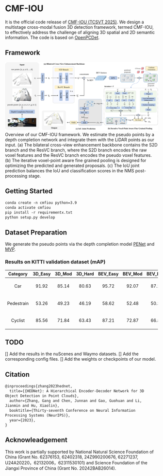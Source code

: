 # CMF-IOU

It is the official code release of [CMF-IOU (TCSVT 2025)](). We design a multistage cross-modal fusion 3D detection framework, termed CMF-IOU, to effectively address the challenge of aligning 3D spatial and 2D semantic information. The code is based on [OpenPCDet](https://github.com/open-mmlab/OpenPCDet).

## Framework
![](./tools/images/framework.png)
Overview of our CMF-IOU framework. We estimate the pseudo points by a depth completion network and integrate them with the LiDAR points as
our input. (a) The bilateral cross-view enhancement backbone contains the S2D branch and the ResVC branch, where the S2D branch encodes the raw voxel
features and the ResVC branch encodes the pseudo voxel features. (b) The iterative voxel-point aware fine grained pooling is designed for optimizing the
predicted and generated proposals. (c) The IoU joint prediction balances the IoU and classification scores in the NMS post-processing stage.


## Getting Started
```
conda create -n cmfiou python=3.9
conda activate cmfiou
pip install -r requirementx.txt
python setup.py develop
```

## Dataset Preparation
We generate the pseudo points via the depth completion model [PENet](https://arxiv.org/abs/2103.00783) and [MVP](https://arxiv.org/abs/2111.06881).

### Results on KITTI validation dataset (mAP)
| Category | 3D_Easy | 3D_Mod | 3D_Hard | BEV_Easy | BEV_Mod | BEV_Hard | Config |
|:-----:|:-----:|:-----:|:-----:|:-----:|:-----:|:-----:|:-----:|
| Car | 91.92 | 85.14 | 80.63 | 95.72 | 92.07 | 87.25 | [CMF-IOU-MM.yaml](./tools/cfgs/models/kitti/CMF-IOU-MM.yaml) |
| Pedestrain | 53.26 | 49.23 | 46.19 | 58.62 | 52.48 | 50.31 | [CMF-IOU-MM.yaml](./tools/cfgs/models/kitti/CMF-IOU-MM.yaml) |
| Cyclist | 85.56 | 71.84 | 63.43 | 87.21 | 72.87 | 66.85 | [CMF-IOU-MM.yaml](./tools/cfgs/models/kitti/CMF-IOU-MM.yaml) |

## TODO
[] Add the results in the nuScenes and Waymo datasets.
[] Add the corresponding config files.
[] Add the weights or checkpoints of our model.

<!-- ## FAQ -->

<!-- - Since we rebuilt and unified the codebase for all datasets, the model accuracy of HEDNet and SAFDNet is slightly lower than the results released in the paper (by at most 0.3\% L2 mAPH on Waymo Open). You can run the previous branch ``HEDNet`` to get better results. We are trying to fix the gap and will update the code as soon as possible. -->
<!-- - Release the model checkpoints on nuScenes and Argoverse2 datasets. -->

## Citation
```
@inproceedings{zhang2023hednet,
  title={{HEDNet}: A Hierarchical Encoder-Decoder Network for 3D Object Detection in Point Clouds},
  author={Zhang, Gang and Chen, Junnan and Gao, Guohuan and Li, Jianmin and Hu, Xiaolin},
  booktitle={Thirty-seventh Conference on Neural Information Processing Systems (NeurIPS)},
  year={2023},
}
```

## Acknowleadgement
This work is partially supported by National Natural Science Foundation of China (Grant No. 62376153, 62402318, 24Z990200676, 62271237, U24A20220，62132006，62311530101) and Science Foundation of the Jiangxi Province of China (Grant No. 20242BAB26014).
